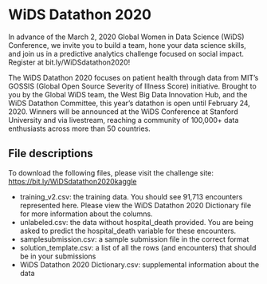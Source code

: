 # WiDS Datathon 2020

In advance of the March 2, 2020 Global Women in Data Science (WiDS) Conference, we invite you to build a team, hone your data science skills, and join us in a predictive analytics challenge focused on social impact. Register at bit.ly/WiDSdatathon2020!

The WiDS Datathon 2020 focuses on patient health through data from MIT’s GOSSIS (Global Open Source Severity of Illness Score) initiative. Brought to you by the Global WiDS team, the West Big Data Innovation Hub, and the WiDS Datathon Committee, this year’s datathon is open until February 24, 2020. Winners will be announced at the WiDS Conference at Stanford University and via livestream, reaching a community of 100,000+ data enthusiasts across more than 50 countries.

## File descriptions

To download the following files, please visit the challenge site: https://bit.ly/WiDSdatathon2020kaggle

- training_v2.csv: the training data. You should see 91,713 encounters represented here. Please view the WiDS Datathon 2020 Dictionary file for more information about the columns.
- unlabeled.csv: the data without hospital_death provided. You are being asked to predict the hospital_death variable for these encounters.
- samplesubmission.csv: a sample submission file in the correct format
- solution_template.csv: a list of all the rows (and encounters) that should be in your submissions
- WiDS Datathon 2020 Dictionary.csv: supplemental information about the data

